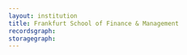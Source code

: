 ```yaml
---
layout: institution
title: Frankfurt School of Finance & Management
recordsgraph: 
storagegraph: 
---
```

